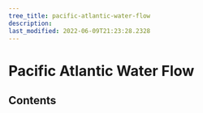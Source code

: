 ```yaml
---
tree_title: pacific-atlantic-water-flow
description: 
last_modified: 2022-06-09T21:23:28.2328
---
```


# Pacific Atlantic Water Flow

## Contents
